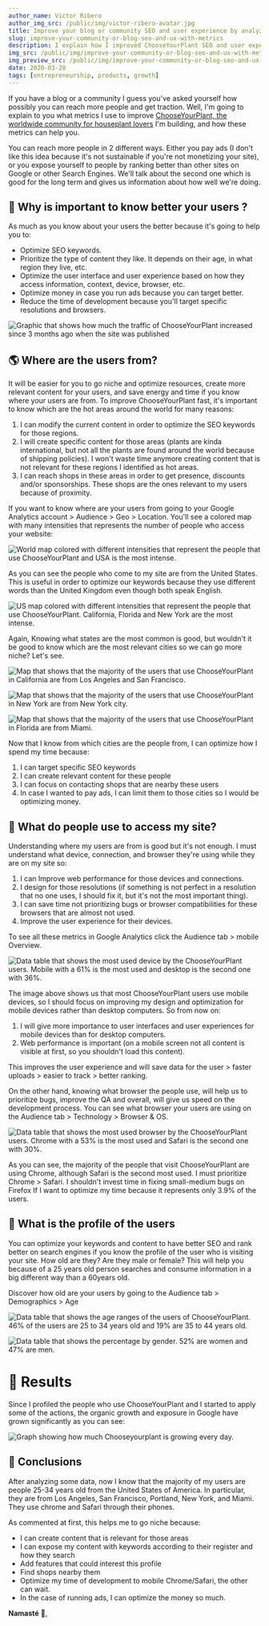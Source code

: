 ```yaml
---
author_name: Victor Ribero
author_img_src: /public/img/victor-ribero-avatar.jpg
title: Improve your blog or community SEO and user experience by analyzing metrics
slug: improve-your-community-or-blog-seo-and-ux-with-metrics
description: I explain how I improved ChooseYourPlant SEO and user experience by analyzing some metrics and how you can do the same for your blog or community.
img_src: /public/img/improve-your-community-or-blog-seo-and-ux-with-metrics-1.png
img_preview_src: /public/img/improve-your-community-or-blog-seo-and-ux-with-metrics-preview.png
date: 2020-03-28
tags: [entrepreneurship, products, growth]
---
```


If you have a blog or a community I guess you've asked yourself how possibly you can reach more people and get traction. Well, I'm going to explain to you what metrics I use to improve [ChooseYourPlant, the worldwide community for houseplant lovers](https://www.chooseyourplant.com) I'm building, and how these metrics can help you.

You can reach more people in 2 different ways. Either you pay ads (I don't like this idea because it's not sustainable if you're not monetizing your site), or you expose yourself to people by ranking better than other sites on Google or other Search Engines. We'll talk about the second one which is good for the long term and gives us information about how well we're doing.

## 🤔 Why is important to know better your users ?
As much as you know about your users the better because it's going to help you to:
- Optimize SEO keywords.
- Prioritize the type of content they like. It depends on their age, in what region they live, etc.
- Optimize the user interface and user experience based on how they access information, context, device, browser, etc.
- Optimize money in case you run ads because you can target better.
- Reduce the time of development because you'll target specific resolutions and browsers.

![Graphic that shows how much the traffic of ChooseYourPlant increased since 3 months ago when the site was published](/public/img/improve-your-community-or-blog-seo-and-ux-with-metrics-1.png)


## 🌎 Where are the users from?
It will be easier for you to go niche and optimize resources, create more relevant content for your users, and save energy and time if you know where your users are from. To improve ChooseYourPlant fast, it's important to know which are the hot areas around the world for many reasons:
  
1. I can modify the current content in order to optimize the SEO keywords for those regions.
2. I will create specific content for those areas (plants are kinda international, but not all the plants are found around the world because of shipping policies). I won't waste time anymore creating content that is not relevant for these regions I identified as hot areas.
3. I can reach shops in these areas in order to get presence, discounts and/or sponsorships. These shops are the ones relevant to my users because of proximity.



If you want to know where are your users from going to your Google Analytics account > Audience > Geo > Location. You'll see a colored map with many intensities that represents the number of people who access your website:

![World map colored with different intensities that represent the people that use ChooseYourPlant and USA is the most intense.](/public/img/improve-your-community-or-blog-seo-and-ux-with-metrics-2.png)

As you can see the people who come to my site are from the United States. This is useful in order to optimize our keywords because they use different words than the United Kingdom even though both speak English.

![US map colored with different intensities that represent the people that use ChooseYourPlant. California, Florida and New York are the most intense.](/public/img/improve-your-community-or-blog-seo-and-ux-with-metrics-3.png)

Again, Knowing what states are the most common is good, but wouldn't it be good to know which are the most relevant cities so we can go more niche? Let's see.

![Map that shows that the majority of the users that use ChooseYourPlant in California are from Los Angeles and San Francisco.](/public/img/improve-your-community-or-blog-seo-and-ux-with-metrics-4.png)

![Map that shows that the majority of the users that use ChooseYourPlant in New York are from New York city.](/public/img/improve-your-community-or-blog-seo-and-ux-with-metrics-5.png)

![Map that shows that the majority of the users that use ChooseYourPlant in Florida are from Miami.](/public/img/improve-your-community-or-blog-seo-and-ux-with-metrics-6.png)


Now that I know from which cities are the people from, I can optimize how I spend my time because:

1. I can target specific SEO keywords
2. I can create relevant content for these people
3. I can focus on contacting shops that are nearby these users
4. In case I wanted to pay ads, I can limit them to those cities so I would be optimizing money.

## 📱 What do people use to access my site?
Understanding where my users are from is good but it's not enough. I must understand what device, connection, and browser they're using while they are on my site so:

1. I can Improve web performance for those devices and connections.
2. I design for those resolutions (if something is not perfect in a resolution that no one uses, I should fix it, but it's not the most important thing).
3. I can save time not prioritizing bugs or browser compatibilities for these browsers that are almost not used.
4. Improve the user experience for their devices.

To see all these metrics in Google Analytics click the Audience tab > mobile Overview.

![Data table that shows the most used device by the ChooseYourPlant users. Mobile with a 61% is the most used and desktop is the second one with 36%.](/public/img/improve-your-community-or-blog-seo-and-ux-with-metrics-7.png)

The image above shows us that most ChooseYourPlant users use mobile devices, so I should focus on improving my design and optimization for mobile devices rather than desktop computers. So from now on:

1. I will give more importance to user interfaces and user experiences for mobile devices than for desktop computers.
2. Web performance is important (on a mobile screen not all content is visible at first, so you shouldn't load this content).

This improves the user experience and will save data for the user > faster uploads > easier to track > better ranking.

On the other hand, knowing what browser the people use, will help us to prioritize bugs, improve the QA and overall, will give us speed on the development process. You can see what browser your users are using on the Audience tab > Technology > Browser & OS.

![Data table that shows the most used browser by the ChooseYourPlant users. Chrome with a 53% is the most used and Safari is the second one with 30%.](/public/img/improve-your-community-or-blog-seo-and-ux-with-metrics-8.png)

As you can see, the majority of the people that visit ChooseYourPlant are using Chrome, although Safari is the second most used. I must prioritize Chrome > Safari. I shouldn't invest time in fixing small-medium bugs on Firefox If I want to optimize my time because it represents only 3.9% of the users.


## 👧 What is the profile of the users

You can optimize your keywords and content to have better SEO and rank better on search engines if you know the profile of the user who is visiting your site. How old are they? Are they male or female? This will help you because of a 25 years old person searches and consume information in a big different way than a 60years old. 

Discover how old are your users by going to the Audience tab > Demographics > Age

![Data table that shows the age ranges of the users of ChooseYourPlant. 46% of the users are 25 to 34 years old and 19% are 35 to 44 years old.](/public/img/improve-your-community-or-blog-seo-and-ux-with-metrics-9.png)

![Data table that shows the percentage by gender. 52% are women and 47% are men.](/public/img/improve-your-community-or-blog-seo-and-ux-with-metrics-10.png)

# 💬 Results
Since I profiled the people who use ChooseYourPlant and I started to apply some of the actions, the organic growth and exposure in Google have grown significantly as you can see:

![Graph showing how much Chooseyourplant is growing every day.](/public/img/improve-your-community-or-blog-seo-and-ux-with-metrics-11.png)

## 📑 Conclusions
After analyzing some data, now I know that the majority of my users are people 25-34 years old from the United States of America. In particular, they are from Los Angeles, San Francisco, Portland, New York, and Miami. They use chrome and Safari through their phones. 

As commented at first, this helps me to go niche because:
- I can create content that is relevant for those areas
- I can expose my content with keywords according to their register and how they search
- Add features that could interest this profile
- Find shops nearby them
- Optimize my time of development to mobile Chrome/Safari, the other can wait.
- In the case of running ads, I can optimize the money so much.

**Namasté** 🙏,